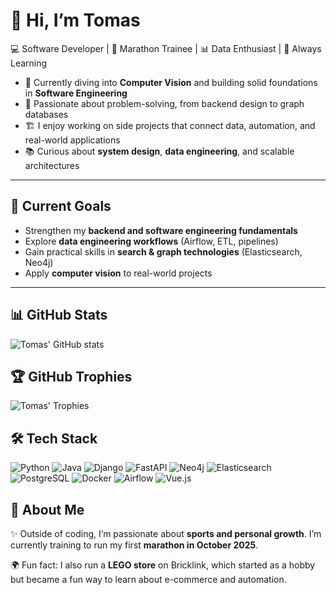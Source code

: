 # 👋 Hi, I’m Tomas  

💻 Software Developer | 🚴 Marathon Trainee | 📊 Data Enthusiast  | 🌱 Always Learning 

- 🔭 Currently diving into **Computer Vision** and building solid foundations in **Software Engineering**  
- 🧩 Passionate about problem-solving, from backend design to graph databases  
- 🏗️ I enjoy working on side projects that connect data, automation, and real-world applications  
- 📚 Curious about **system design**, **data engineering**, and scalable architectures  

---

## 🎯 Current Goals  
- Strengthen my **backend and software engineering fundamentals**  
- Explore **data engineering workflows** (Airflow, ETL, pipelines)  
- Gain practical skills in **search & graph technologies** (Elasticsearch, Neo4j)  
- Apply **computer vision** to real-world projects  

---

## 📊 GitHub Stats
![Tomas' GitHub stats](https://github-readme-stats.vercel.app/api?username=tomasrodrigues&show_icons=true&theme=radical)

## 🏆 GitHub Trophies
![Tomas' Trophies](https://github-profile-trophy.vercel.app/?username=tomasrodrigues&theme=onedark)

## 🛠 Tech Stack
![Python](https://img.shields.io/badge/-Python-3776AB?logo=python&logoColor=white)
![Java](https://img.shields.io/badge/-Java-007396?logo=java&logoColor=white)
![Django](https://img.shields.io/badge/-Django-092E20?logo=django&logoColor=white)
![FastAPI](https://img.shields.io/badge/-FastAPI-009688?logo=fastapi&logoColor=white)
![Neo4j](https://img.shields.io/badge/-Neo4j-008CC1?logo=neo4j&logoColor=white)
![Elasticsearch](https://img.shields.io/badge/-Elasticsearch-005571?logo=elasticsearch&logoColor=white)
![PostgreSQL](https://img.shields.io/badge/-PostgreSQL-336791?logo=postgresql&logoColor=white)
![Docker](https://img.shields.io/badge/-Docker-2496ED?logo=docker&logoColor=white)
![Airflow](https://img.shields.io/badge/-Airflow-017CEE?logo=apacheairflow&logoColor=white)
![Vue.js](https://img.shields.io/badge/-Vue.js-4FC08D?logo=vue.js&logoColor=white)

## 👤 About Me  

✨ Outside of coding, I’m passionate about **sports and personal growth**. I’m currently training to run my first **marathon in October 2025**.  


🌍 Fun fact: I also run a **LEGO store** on Bricklink, which started as a hobby but became a fun way to learn about e-commerce and automation.  



